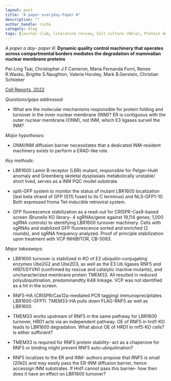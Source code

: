 ```yaml
---
layout: post
title: "A paper everyday-Paper 6"
description: ""
author_handle: richa
category: blog
tags: [journal club, literature review, Cell culture (Hela), Protein degradation, nuclear envelope, protein quality control, RNF5, HRD1, SYVN1, TMEM33, Ube2D3, Ube2G2, TMEM33, Ubiquitin ligase, CRISPR screen, mammalian cells, ERAD, split-GFP, FACS, p97, VCP, CB-5083]
---
```

*A paper a day- paper 6:*
 **Dynamic quality control machinery that operates across compartmental borders mediates the degradation of mammalian nuclear membrane proteins**

Pei-Ling Tsai, Christopher J.F.Cameron, Maria Fernanda Forni, Renee R.Wasko, Brigitte S.Naughton, Valerie Horsley, Mark B.Gerstein, Christian Schlieker

[Cell Reports, 2022](https://www.sciencedirect.com/science/article/pii/S2211124722015492?via%3Dihub#fig2)

*Questions/gaps addressed:* 

- What are the molecular mechanisms responsible for protein folding and turnover in the inner nuclear membrane (INM)? ER is contiguous with the outer nuclear membrane (ONM), not INM, which E3 ligases surveil the INM? 

*Major hypotheses:*

- ONM/INM diffusion barrier necessitates that a dedicated INM-resident machinery exists to perform a ERAD-like role.

*Key methods:* 

- LBR1600 Lamin B receptor (LBR) mutant, responsible for Pelger-Huët anomaly and Greenberg skeletal dysplasiais metabolically unstable/ short lived, serves as a INM PQC model substrate.

- split-GFP system to monitor the status of mutant LBR1600 localization (last beta strand of GFP (S11) fused to its C terminus) and NLS-GFP1-10. Both expressed froma  Tet-inducible retroviral system.

- GFP fluorescence stabilization as a read-out for CRISPR-Cas9-based screen (Brunello KO library- 4 sgRNAs/gene against 19,114 genes; 1,000 sgRNA controls) to identifying LBR1600 turnover machinery. Cells with sgRNAs and stabilized GFP fluorescence sorted and enriched (2 rounds), and sgRNA frequency analyzed. Proof of principle stabilization upon treatment with VCP INHIBITOR, CB-5083.

*Major takeaways:*

- LBR1600 turnover is stabilized in KO of E2 ubiquitin-conjugating enzymes Ube2G2 and Ube2D3, as well as the E3 Ub ligases RNF5 and HRD1/SYVN1 (confirmed by rescue and catalytic inactive mutants), and uncharacterized membrane protein TMEM33. All resulted in reduced polyubiquitination, predominandtly K48 linkage. VCP was not identified as a hit in the screen. 

- RNF5-HA (CRISPR/Cas12a-mediated PCR tagging) immunoprecipitates LBR1600-GFP11. TMEM33-HA pulls down FLAG-RNF5 as well as LBR1600. 

- TMEM33 works upstream of RNF5 in the same pathway for LBR1600 turnover, HRD1 acts via an independent pathway. OE of RNF5 in hrd1-KO leads to LBR1600 degradation. What about OE of HRD1 in rnf5-KO cells? Is either sufficient?
 
- TMEM33 is required for RNF5 protein stability- act as a chaperone for RNF5 or binding might prevent RNF5 auto-ubiquitination? 

- RNF5 localizes to the ER and INM- authors propose that RNF5 is small (20kD) and may easily pass the ER-INM diffusion barrier, hence accessign INM substrates. If Hrd1 cannot pass this barrier- how then does it have an effect on LBR1600 turnover? 



 



